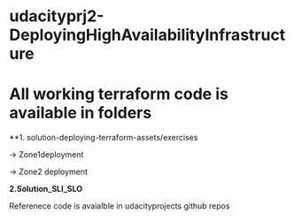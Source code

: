 # udacityprj2-DeployingHighAvailabilityInfrastructure
# All working terraform code is available in folders
**1. solution-deploying-terraform-assets/exercises

  -> Zone1deployment
    
  -> Zone2 deployment
   
**2.Solution_SLI_SLO**


Referenece code is avaialble in udacityprojects github repos
